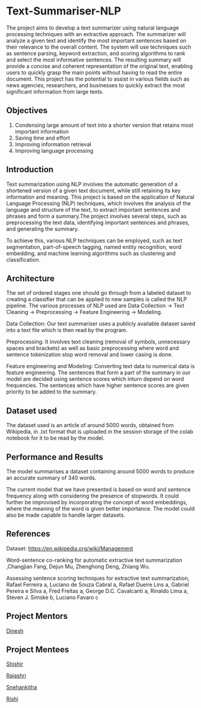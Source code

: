 # Text-Summariser-NLP

The project aims to develop a text summarizer using natural language processing techniques with an extractive approach. The summarizer will analyze a given text and identify the most important sentences based on their relevance to the overall content. The system will use techniques such as sentence parsing, keyword extraction, and scoring algorithms to rank and select the most informative sentences. The resulting summary will provide a concise and coherent representation of the original text, enabling users to quickly grasp the main points without having to read the entire document. This project has the potential to assist in various fields such as news agencies, researchers, and businesses to quickly extract the most significant information from large texts.

## Objectives
1. Condensing large amount of text into a shorter version that retains most important information
2. Saving time and effort
3. Improving information retrieval
4. Improving language processing

## Introduction
Text summarization using NLP involves the automatic generation of a shortened version of a given text document, while still retaining its key information and meaning. This project is based on the application of Natural Language Processing (NLP) techniques, which involves the analysis of the language and structure of the text, to extract important sentences and phrases and form a summary.The project involves several steps, such as preprocessing the text data, identifying important sentences and phrases, and generating the summary.

To achieve this, various NLP techniques can be employed, such as text segmentation, part-of-speech tagging, named entity recognition, word embedding, and machine learning algorithms such as clustering and classification.
## Architecture

The set of ordered stages one should go through from a labeled dataset to creating a classifier that can be applied to new samples is called the NLP pipeline.
The various processes of NLP used are Data Collection -> Text Cleaning -> Preprocessing -> Feature Engineering -> Modeling.

Data Collection: Our text summariser uses a publicly available dataset saved into a text file which is then read by the program.

Preprocessing: It involves text cleaning (removal of symbols, unnecessary spaces and brackets) as well as basic preprocessing where word and sentence tokenization stop word removal and lower casing is done. 

Feature engineering and Modeling: Converting text data to numerical data is feature engineering. The sentences that form a part of the summary in our model are decided using sentence scores which inturn depend on word frequencies. The sentences which have higher sentence scores are given priority to be added to the summary.  

## Dataset used
The dataset used is an article of around 5000 words, obtained from Wikipedia, in .txt format that is uploaded in the session storage of the colab notebook for it to be read by the model.

## Performance and Results
The model summarises a dataset containing around 5000 words to produce an accurate summary of 340 words.

The current model that we have presented is based on word and sentence frequency along with considering the presence of stopwords. It could further be improvised by incorporating the concept of word embeddings, where the meaning of the word is given better importance. The model could also be made capable to handle larger datasets.


## References
Dataset:  https://en.wikipedia.org/wiki/Management

Word-sentence co-ranking for automatic extractive text summarization ,Changjian Fang, Dejun Mu, Zhenghong Deng, Zhiang Wu.

Assessing sentence scoring techniques for extractive text summarization, Rafael Ferreira a, Luciano de Souza Cabral a, Rafael Dueire Lins a, Gabriel Pereira e Silva a, Fred Freitas a, George D.C. Cavalcanti a, Rinaldo Lima a, Steven J. Simske b, Luciano Favaro c

## Project Mentors
  [Dinesh](https://github.com/dinesh-0808)

## Project Mentees
  [Shishir](https://github.com/Sheldon-Cooper-314)
  
  [Rajashri](https://github.com/Rjshri)
  
  [Snehankitha](https://github.com/SnehankithaBhukya)
  
  [Rishi](https://github.com/rishi-diwaker1)

